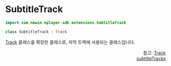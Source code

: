 # SubtitleTrack

```kotlin
import com.newin.nplayer.sdk.extensions.SubtitleTrack
```

```kotlin
class SubtitleTrack : Track
```

[Track](../track/home.md) 클래스를 확장한 클래스로, 자막 트랙에 사용되는 클래스입니다. 

<div align="right">
참고: <a href="../track/home.md">Track</a><br>
<a href="../../interface/player/home.md#subtitletracks">subtitleTracks</a>
</div>
